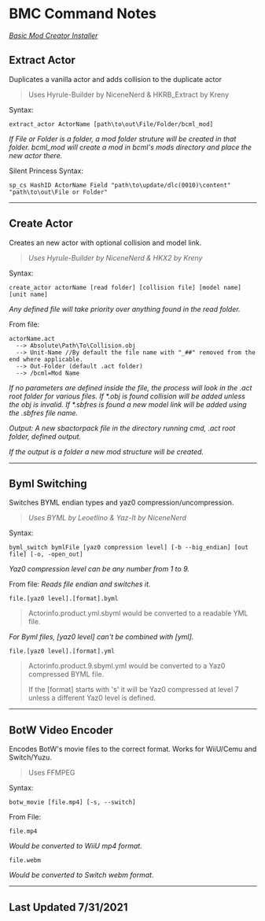 # BMC Command Notes

_[Basic Mod Creator Installer](//download_link)_

Extract Actor
-----------------

Duplicates a vanilla actor and adds collision to the duplicate actor

> Uses Hyrule-Builder by NiceneNerd & HKRB_Extract by Kreny

Syntax:
```
extract_actor ActorName [path\to\out\File/Folder/bcml_mod]
```
_If File or Folder is a folder, a mod folder struture will be created in that folder. bcml_mod will create a mod in bcml's mods directory and place the new actor there._

Silent Princess Syntax:
```
sp_cs HashID ActorName Field "path\to\update/dlc(0010)\content" "path\to\out\File or Folder"
```

---

Create Actor
------------

Creates an new actor with optional collision and model link.

> *Uses Hyrule-Builder by NiceneNerd & HKX2 by Kreny*

Syntax:
```
create_actor actorName [read folder] [collision file] [model name] [unit name]
```

_Any defined file will take priority over anything found in the read folder._

From file:
```
actorName.act
  --> Absolute\Path\To\Collision.obj
  --> Unit-Name //By default the file name with "_##" removed from the end where applicable.
  --> Out-Folder (default .act folder)
  --> /bcml=Mod Name
```
_If no parameters are defined inside the file, the process will look in the .act root folder for various files. 
If \*.obj is found collision will be added unless the obj is invalid.
If \*.sbfres is found a new model link will be added using the .sbfres file name._

_Output: A new sbactorpack file in the directory running cmd, .act root folder, defined output._

_If the output is a folder a new mod structure will be created._

---

Byml Switching
--------------

Switches BYML endian types and yaz0 compression/uncompression.

> _Uses BYML by Leoetlino & Yaz-It by NiceneNerd_

Syntax:
```
byml_switch bymlFile [yaz0 compression level] [-b --big_endian] [out file] [-o, -open_out]
```
_Yaz0 compression level can be any number from 1 to 9._

From file: _Reads file endian and switches it._
```
file.[yaz0 level].[format].byml
```

> Actorinfo.product.yml.sbyml would be converted to a readable YML file.

_For Byml files, \[yaz0 level\] can't be combined with \[yml\]._
```
file.[yaz0 level].[format].yml
```

> Actorinfo.product.9.sbyml.yml would be converted to a Yaz0 compressed BYML file. 
>
> If the \[format\] starts with 's' it will be Yaz0 compressed at level 7 unless a different Yaz0 level is defined.

---

BotW Video Encoder
------------------

Encodes BotW's movie files to the correct format. Works for WiiU/Cemu and Switch/Yuzu.

> Uses FFMPEG

Syntax:
```
botw_movie [file.mp4] [-s, --switch]
```
From File:
```
file.mp4
```
_Would be converted to WiiU mp4 format._
```
file.webm
```
_Would be converted to Switch webm format._

---

Last Updated 7/31/2021
----------------------
